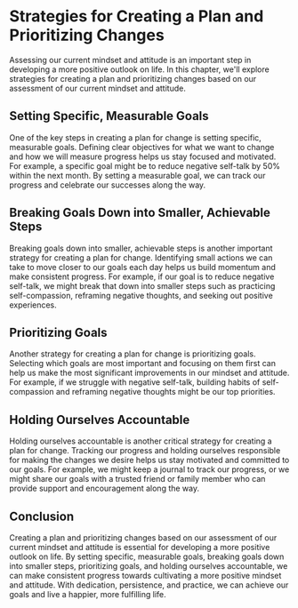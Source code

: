 # Strategies for Creating a Plan and Prioritizing Changes

Assessing our current mindset and attitude is an important step in developing a more positive outlook on life. In this chapter, we'll explore strategies for creating a plan and prioritizing changes based on our assessment of our current mindset and attitude.

Setting Specific, Measurable Goals
----------------------------------

One of the key steps in creating a plan for change is setting specific, measurable goals. Defining clear objectives for what we want to change and how we will measure progress helps us stay focused and motivated. For example, a specific goal might be to reduce negative self-talk by 50% within the next month. By setting a measurable goal, we can track our progress and celebrate our successes along the way.

Breaking Goals Down into Smaller, Achievable Steps
--------------------------------------------------

Breaking goals down into smaller, achievable steps is another important strategy for creating a plan for change. Identifying small actions we can take to move closer to our goals each day helps us build momentum and make consistent progress. For example, if our goal is to reduce negative self-talk, we might break that down into smaller steps such as practicing self-compassion, reframing negative thoughts, and seeking out positive experiences.

Prioritizing Goals
------------------

Another strategy for creating a plan for change is prioritizing goals. Selecting which goals are most important and focusing on them first can help us make the most significant improvements in our mindset and attitude. For example, if we struggle with negative self-talk, building habits of self-compassion and reframing negative thoughts might be our top priorities.

Holding Ourselves Accountable
-----------------------------

Holding ourselves accountable is another critical strategy for creating a plan for change. Tracking our progress and holding ourselves responsible for making the changes we desire helps us stay motivated and committed to our goals. For example, we might keep a journal to track our progress, or we might share our goals with a trusted friend or family member who can provide support and encouragement along the way.

Conclusion
----------

Creating a plan and prioritizing changes based on our assessment of our current mindset and attitude is essential for developing a more positive outlook on life. By setting specific, measurable goals, breaking goals down into smaller steps, prioritizing goals, and holding ourselves accountable, we can make consistent progress towards cultivating a more positive mindset and attitude. With dedication, persistence, and practice, we can achieve our goals and live a happier, more fulfilling life.
